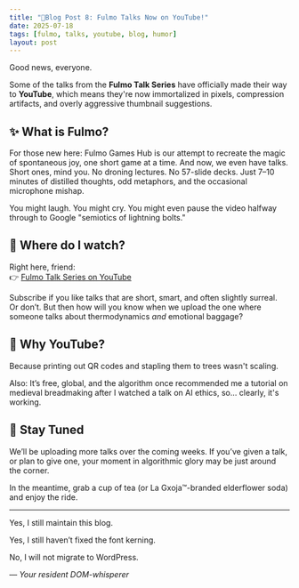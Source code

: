 ```yaml
---
title: "🧵Blog Post 8: Fulmo Talks Now on YouTube!"
date: 2025-07-18
tags: [fulmo, talks, youtube, blog, humor]
layout: post
---
```


Good news, everyone.

Some of the talks from the **Fulmo Talk Series** have officially made their way to **YouTube**, which means they're now immortalized in pixels, compression artifacts, and overly aggressive thumbnail suggestions.

## ✨ What is Fulmo?

For those new here: Fulmo Games Hub is our attempt to recreate the magic of spontaneous joy, one short game at a time. And now, we even have talks. Short ones, mind you. No droning lectures. No 57-slide decks. Just 7–10 minutes of distilled thoughts, odd metaphors, and the occasional microphone mishap.

You might laugh. You might cry. You might even pause the video halfway through to Google "semiotics of lightning bolts."

## 🎥 Where do I watch?

Right here, friend:  
👉 [Fulmo Talk Series on YouTube](https://delphicventurescode.github.io/talks/)

Subscribe if you like talks that are short, smart, and often slightly surreal.  
Or don’t. But then how will you know when we upload the one where someone talks about thermodynamics *and* emotional baggage?

## 🤔 Why YouTube?

Because printing out QR codes and stapling them to trees wasn't scaling.

Also: It’s free, global, and the algorithm once recommended me a tutorial on medieval breadmaking after I watched a talk on AI ethics, so… clearly, it's working.

## 📌 Stay Tuned

We’ll be uploading more talks over the coming weeks. If you’ve given a talk, or plan to give one, your moment in algorithmic glory may be just around the corner.

In the meantime, grab a cup of tea (or La Gxoja™-branded elderflower soda) and enjoy the ride.

---

Yes, I still maintain this blog.

Yes, I still haven’t fixed the font kerning.

No, I will not migrate to WordPress.

— *Your resident DOM-whisperer*
